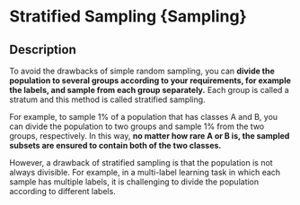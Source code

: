 # Stratified Sampling {Sampling}

## Description

To avoid the drawbacks of simple random sampling, you can **divide the population to several groups according to your requirements, for example the labels, and sample from each group separately.** Each group is called a stratum and this method is called stratified sampling.

For example, to sample 1% of a population that has classes A and B, you can divide the population to two groups and sample 1% from the two groups, respectively.
In this way, **no matter how rare A or B is, the sampled subsets are ensured to contain both of the two classes.**

However, a drawback of stratified sampling is that the population is not always divisible.
For example, in a multi-label learning task in which each sample has multiple labels, it is challenging to divide the population according to different labels.

